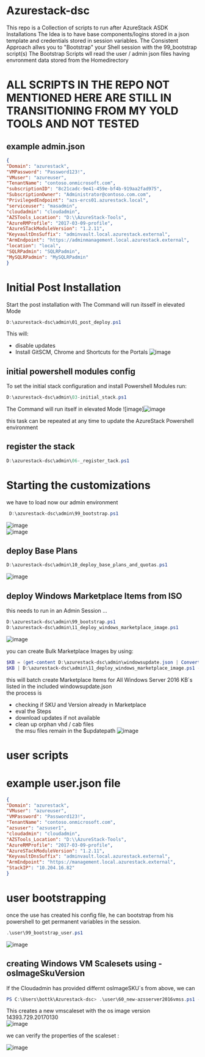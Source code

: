 # Azurestack-dsc

This repo is a Collection of scripts to run after AzureStack ASDK Installations 
The Idea is to have base components/logins stored in a json template and credentials stored in session variables.
The Consistent Approach allws you to "Bootstrap" your Shell session with the 99_bootstrap script(s)
The Bootstrap Scripts wll read the user / admin json files having envronment data stored from the Homedirectory
# ALL SCRIPTS IN THE REPO NOT MENTIONED HERE ARE STILL IN TRANSITIONING FROM MY YOLD TOOLS AND NOT TESTED

## example admin.json
```json
{
"Domain": "azurestack",
"VMPassword": "Password123!",
"VMuser": "azureuser",
"TenantName": "contoso.onmicrosoft.com",
"subscriptionID": "8c21cadc-9e41-459e-bf4b-919aa2fad975",
"SubscriptionOwner": "Administrator@contoso.com.com", 
"PrivilegedEndpoint": "azs-ercs01.azurestack.local",
"serviceuser": "masadmin",
"cloudadmin": "cloudadmin",
"AZSTools_Location": "D:\\AzureStack-Tools",
"AzureRMProfile": "2017-03-09-profile",
"AzureSTackModuleVersion": "1.2.11",
"KeyvaultDnsSuffix": "adminvault.local.azurestack.external",
"ArmEndpoint": "https://adminmanagement.local.azurestack.external",
"location": "local",
"SQLRPadmin": "SQLRPadmin",
"MySQLRPadmin": "MySQLRPadmin"
}
```
# Initial Post Installation
Start the post installation with
The Command will run itsself in elevated Mode
```Powershell
D:\azurestack-dsc\admin\01_post_deploy.ps1
```
This will:  
   - disable updates
   - Install GitSCM, Chrome and Shortcuts for the Portals 
![image](https://user-images.githubusercontent.com/8255007/33950960-fb359682-e02d-11e7-87c7-4fc6d5f60f3c.png)

## initial powershell modules config

To set the initial stack configuration and install Powershell Modules run:
```Powershell
D:\azurestack-dsc\admin\03-initial_stack.ps1
```
The Command will run itself in elevated Mode
![image]![image](https://user-images.githubusercontent.com/8255007/33956253-4c7f325e-e03e-11e7-8bc9-86c480d74424.png)

this task can be repeated at any time to update the AzureStack Powershell environment

## register the stack
```Powershell
D:\azurestack-dsc\admin\06-_register_tack.ps1
```


# Starting the customizations

we have to load now our admin environment
```Powershell
 D:\azurestack-dsc\admin\99_bootstrap.ps1
```  
![image](https://user-images.githubusercontent.com/8255007/33956638-7bd6c8d6-e03f-11e7-88b0-2293a6dd66bb.png)  
![image](https://user-images.githubusercontent.com/8255007/33956656-84f953b6-e03f-11e7-9018-27266d2a0ae6.png)  

## deploy Base Plans

```Powershell
D:\azurestack-dsc\admin\10_deploy_base_plans_and_quotas.ps1
```  
![image](https://user-images.githubusercontent.com/8255007/33957262-636e5f0a-e041-11e7-8c36-05a15bf939d8.png)  

## deploy Windows Marketplace Items from ISO
this needs to run in an Admin Session ...  
```Powershell
D:\azurestack-dsc\admin\99_bootstrap.ps1
D:\azurestack-dsc\admin\11_deploy_windows_marketplace_image.ps1
```
![image](https://user-images.githubusercontent.com/8255007/33983160-65a941c8-e0b3-11e7-8bb2-8200074af068.png)  

you can create Bulk Marketplace Images by using:
```Powershell
$KB = (get-content D:\azurestack-dsc\admin\windowsupdate.json | ConvertFrom-Json) |  Sort-Object  -Property Date | Select-Object KB | Where-Object KB -ne ""
$KB | D:\azurestack-dsc\admin\11_deploy_windows_marketplace_image.ps1 -ISOPath 'D:\updates\' -UpdatePath D:\updates\
```
this will batch create Marketplace Items for All Windows Server 2016 KB´s listed in the included windowsupdate.json   
the process is 
- checking if SKU and Version already in Marketplace
- eval the Steps
- download updates if not available
- clean up orphan vhd / cab files  
the msu files remain in the $updatepath
![image](https://user-images.githubusercontent.com/8255007/34031744-164f69ca-e173-11e7-803a-d846d9571acd.png)

# user scripts
# example user.json file
```json
{
"Domain": "azurestack",
"VMuser": "azureuser",
"VMPassword": "Password123!",
"TenantName": "contoso.onmicrosoft.com",
"azsuser": "azsuser1",
"cloudadmin": "cloudadmin",
"AZSTools_Location": "D:\\AzureStack-Tools",
"AzureRMProfile": "2017-03-09-profile",
"AzureSTackModuleVersion": "1.2.11",
"KeyvaultDnsSuffix": "adminvault.local.azurestack.external",
"ArmEndpoint": "https://management.local.azurestack.external",
"StackIP": "10.204.16.82"
} 
```
# user bootstrapping   
once the use has created his config file, he can bootstrap from his powershell to get permanent variables in the session.  
```Powershell
.\user\99_bootstrap_user.ps1
```
![image](https://user-images.githubusercontent.com/8255007/34080665-12e337dc-e342-11e7-9c41-d68fb3b972c3.png)  


## creating Windows VM Scalesets using  -osImageSkuVersion
If the Cloudadmin has provided differnt osImageSKU´s from above, we can   
```Powershell  
PS C:\Users\bottk\Azurestack-dsc> .\user\60_new-azsserver2016vmss.ps1 -vmssName myssdemo -osImageSkuVersion 14393.729.20170130
```  
This creates a new vmscaleset with the os image version 14393.729.20170130  
![image](https://user-images.githubusercontent.com/8255007/34080434-3c129e4e-e33e-11e7-97ee-03fd66bccd4f.png)  

we can verify the properties of the scaleset :  

![image](https://user-images.githubusercontent.com/8255007/34080443-7a25f834-e33e-11e7-8923-af75dc42ae5a.png)  






